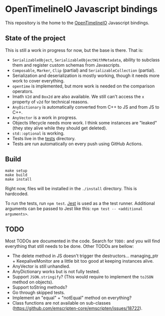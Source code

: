# OpenTimelineIO Javascript bindings

This repository is the home to the [OpenTimelineIO](https://github.com/AcademySoftwareFoundation/OpenTimelineIO)
Javascript bindings.

## State of the project

This is still a work in progress for now, but the base is there. That is:

* `SerializableObject`, `SerializableObjectWithMetadata`, ability to subclass them and
  register custom schemas from Javascripts.
* `Composable`, `Marker`, `Clip` (partial) and `SerializableCollection` (partial).
* Serialization and deserialization is mostly working, though it needs more work to
  cover everything.
* `opentime` is implemented, but more work is needed on the comparison operators.
* Imath `V2d` and `Box2d` are also available. We still can't access the `x` property
  of `v2d` for technical reasons.
* `AnyDictionary` is automatically converted from C++ to JS and from JS to C++.
* `AnyVector` is a work in progress.
* Objects lifecycle needs more work. I think some instances are "leaked" (they stey
  alive while they should get deleted).
* `std::optional` is working.
* Tests live in the [tests](./tests) directory.
* Tests are run automatically on every push using GitHub Actions.

## Build

```
make setup
make build
make install
```

Right now, files will be installed in the `./install` directory. This is hardcoded.

To run the tests, run `npm test`. [Jest](https://jestjs.io/) is used as a the test runner.
Additional arguments can be passed to Jest like this: `npm test -- <additional arguments>`.

## TODO

Most TODOs are documented in the code. Search for `TODO:` and you will find everything that
still needs to be done. Other TODOs are bellow:

* The delete method in JS doesn't trigger the destructors... managing_ptr + KeepaliveMonitor are
  a little bit too good at keeping instances alive.
* AnyVector is still unhandled.
* AnyDictionary works but is not fully tested.
* Support `JSON.stringify`? (This would require to implement the `toJSON` method on objects).
* Support toString methods?
* Go through skipped tests.
* Implement an "equal" + "notEqual" method on everything?
* Class functions are not available on sub-classes (https://github.com/emscripten-core/emscripten/issues/18722).
